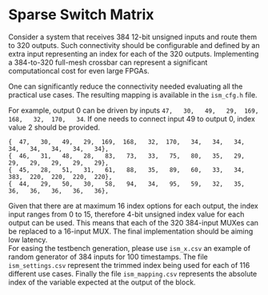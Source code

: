 # Sparse Switch Matrix

Consider a system that receives 384 12-bit unsigned inputs and route them to 320 outputs. Such connectivity should be configurable and defined by an extra input representing an index for each of the 320 outputs. 
Implementing a 384-to-320 full-mesh crossbar can represent a significant computationcal cost for even large FPGAs. 

One can significantly reduce the connectivity needed evaluating all the practical use cases. The resulting mapping is available in the `ism_cfg.h` file. 

For example, output 0 can be driven by inputs `47,   30,   49,   29,  169,  168,   32,  170,   34`.  If one needs to connect input 49 to output 0, index value 2 should be provided. 

```
{  47,   30,   49,   29,  169,  168,   32,  170,   34,   34,   34,   34,   34,   34,   34,   34},
{  46,   31,   48,   28,   83,   73,   33,   75,   80,   35,   29,   29,   29,   29,   29,   29},
{  45,   28,   51,   31,   61,   88,   35,   89,   60,   33,   34,  383,  220,  220,  220,  220},
{  44,   29,   50,   30,   58,   94,   34,   95,   59,   32,   35,   36,   36,   36,   36,   36},
```

Given that there are at maximum 16 index options for each output, the index input ranges from 0 to 15, therefore 4-bit unsigned index value for each output can be used. This means that each of the 320 384-input MUXes can be replaced to a 16-input MUX.
The final implementation should be aiming low latency.  
For easing the testbench generation, please use `ism_x.csv` an example of random generator of 384 inputs for 100 timestamps. The file `ism_settings.csv` represent the trimmed index being used for each of 116 different use cases. Finally the file `ism_mapping.csv` represents the absolute index of the variable expected at the output of the block.
